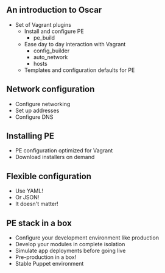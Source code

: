 An introduction to Oscar
------------------------

  * Set of Vagrant plugins
    * Install and configure PE
      * pe_build
    * Ease day to day interaction with Vagrant
      * config_builder
      * auto_network
      * hosts
    * Templates and configuration defaults for PE

Network configuration
---------------------

  * Configure networking
  * Set up addresses
  * Configure DNS

Installing PE
-------------

  * PE configuration optimized for Vagrant
  * Download installers on demand

Flexible configuration
----------------------

  * Use YAML!
  * Or JSON!
  * It doesn't matter!

PE stack in a box
-----------------

  * Configure your development environment like production
  * Develop your modules in complete isolation
  * Simulate app deployments before going live
  * Pre-production in a box!
  * Stable Puppet environment
